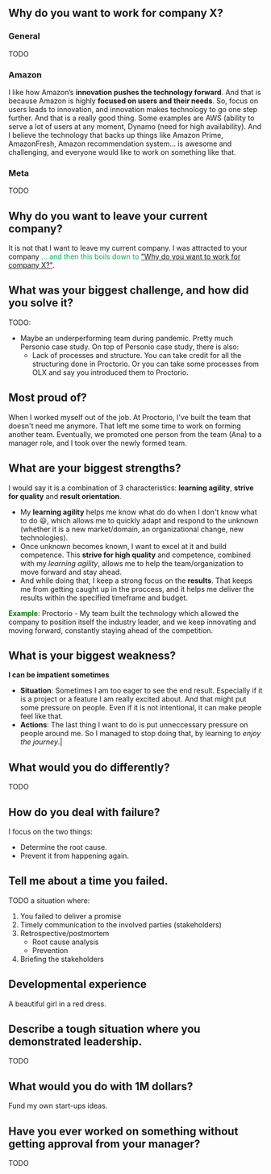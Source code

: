 
## Why do you want to work for company X?

### General

TODO

### Amazon

I like how Amazon’s **innovation pushes the technology forward**. And that is because Amazon is highly **focused on users and their needs**. So, focus on users leads to innovation, and innovation makes technology to go one step further. And that is a really good thing. Some examples are AWS (ability to serve a lot of users at any moment, Dynamo (need for high availability). And I believe the technology that backs up things like Amazon Prime, AmazonFresh, Amazon recommendation system… is awesome and challenging, and everyone would like to work on something like that.

### Meta

TODO

## Why do you want to leave your current company?

It is not that I want to leave my current company. I was attracted to your company <span style="color: #00B050;">… and then this boils down to ["Why do you want to work for company X?"](#why-do-you-want-to-work-for-company-x)</span>.

## What was your biggest challenge, and how did you solve it?

TODO:
* Maybe an underperforming team during pandemic. Pretty much Personio case study. On top of Personio case study, there is also:
    * Lack of processes and structure. You can take credit for all the structuring done in Proctorio. Or you can take some processes from OLX and say you introduced them to Proctorio.

## Most proud of?

When I worked myself out of the job. At Proctorio, I've built the team that doesn't need me anymore. That left me some time to work on forming another team. Eventually, we promoted one person from the team (Ana) to a manager role, and I took over the newly formed team.

## What are your biggest strengths?

I would say it is a combination of 3 characteristics: **learning agility**, **strive for quality** and **result orientation**.
* My **learning agility** helps me know what do do when I don't know what to do :smiley:, which allows me to quickly adapt and respond to the unknown (whether it is a new market/domain, an organizational change, new technologies).
* Once unknown becomes known, I want to excel at it and build competence. This **strive for high quality** and competence, combined with my _learning agility_, allows me to help the team/organization to move forward and stay ahead.
* And while doing that, I keep a strong focus on the **results**. That keeps me from getting caught up in the proccess, and it helps me deliver the results within the specified timeframe and budget.

<span style="color: green; font-weight: bold;">Example</span>: Proctorio - My team built the technology which allowed the company to position itself the industry leader, and we keep innovating and moving forward, constantly staying ahead of the competition.

## What is your biggest weakness?

**I can be impatient sometimes**
* **Situation**: Sometimes I am too eager to see the end result. Especially if it is a project or a feature I am really excited about. And that might put some pressure on people. Even if it is not intentional, it can make people feel like that.
* **Actions**: The last thing I want to do is put unneccessary pressure on people around me. So I managed to stop doing that, by learning to _enjoy the journey_.|

## What would you do differently?

TODO

## How do you deal with failure?

I focus on the two things:
* Determine the root cause.
* Prevent it from happening again.

## Tell me about a time you failed.

TODO a situation where:
1. You failed to deliver a promise
2. Timely communication to the involved parties (stakeholders)
3. Retrospective/postmortem
    * Root cause analysis
	* Prevention
4. Briefing the stakeholders

## Developmental experience

A beautiful girl in a red dress.

## Describe a tough situation where you demonstrated leadership.

TODO

## What would you do with 1M dollars?

Fund my own start-ups ideas.

## Have you ever worked on something without getting approval from your manager?

TODO
